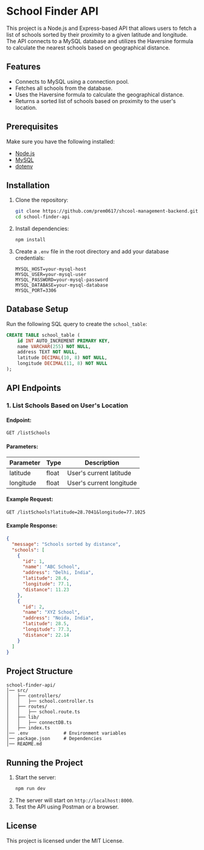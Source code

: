 # School Finder API

This project is a Node.js and Express-based API that allows users to fetch a list of schools sorted by their proximity to a given latitude and longitude. The API connects to a MySQL database and utilizes the Haversine formula to calculate the nearest schools based on geographical distance.

## Features
- Connects to MySQL using a connection pool.
- Fetches all schools from the database.
- Uses the Haversine formula to calculate the geographical distance.
- Returns a sorted list of schools based on proximity to the user's location.

## Prerequisites
Make sure you have the following installed:
- [Node.js](https://nodejs.org/)
- [MySQL](https://www.mysql.com/)
- [dotenv](https://www.npmjs.com/package/dotenv)

## Installation
1. Clone the repository:
   ```sh
   git clone https://github.com/prem0617/shcool-management-backend.git
   cd school-finder-api
   ```

2. Install dependencies:
   ```sh
   npm install
   ```

3. Create a `.env` file in the root directory and add your database credentials:
   ```env
   MYSQL_HOST=your-mysql-host
   MYSQL_USER=your-mysql-user
   MYSQL_PASSWORD=your-mysql-password
   MYSQL_DATABASE=your-mysql-database
   MYSQL_PORT=3306
   ```

## Database Setup
Run the following SQL query to create the `school_table`:
```sql
CREATE TABLE school_table (
    id INT AUTO_INCREMENT PRIMARY KEY,
    name VARCHAR(255) NOT NULL,
    address TEXT NOT NULL,
    latitude DECIMAL(10, 8) NOT NULL,
    longitude DECIMAL(11, 8) NOT NULL
);
```

## API Endpoints

### 1. **List Schools Based on User's Location**
#### Endpoint:
```
GET /listSchools
```
#### Parameters:
| Parameter   | Type    | Description                      |
|------------|--------|----------------------------------|
| latitude   | float  | User's current latitude         |
| longitude  | float  | User's current longitude        |

#### Example Request:
```
GET /listSchools?latitude=28.7041&longitude=77.1025
```
#### Example Response:
```json
{
  "message": "Schools sorted by distance",
  "schools": [
    {
      "id": 1,
      "name": "ABC School",
      "address": "Delhi, India",
      "latitude": 28.6,
      "longitude": 77.1,
      "distance": 11.23
    },
    {
      "id": 2,
      "name": "XYZ School",
      "address": "Noida, India",
      "latitude": 28.5,
      "longitude": 77.3,
      "distance": 22.14
    }
  ]
}
```

## Project Structure
```
school-finder-api/
│── src/
│   ├── controllers/
│   │   ├── school.controller.ts
│   ├── routes/
│   │   ├── school.route.ts  
│   ├── lib/
│   │   ├── connectDB.ts  
│   ├── index.ts       
│── .env             # Environment variables
│── package.json     # Dependencies
│── README.md        
```

## Running the Project
1. Start the server:
   ```sh
   npm run dev
   ```
2. The server will start on `http://localhost:8000`.
3. Test the API using Postman or a browser.

## License
This project is licensed under the MIT License.

